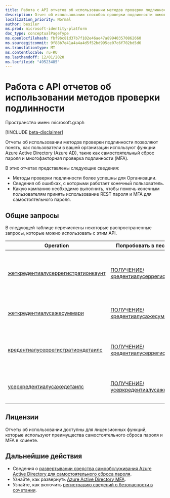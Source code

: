 ```yaml
---
title: Работа с API отчетов об использовании методов проверки подлинности
description: Отчет об использовании способов проверки подлинности помогает Организации определить, как их конечные пользователи используют функции Azure Active Directory, такие как самостоятельный сброс паролей и многофакторная проверка подлинности (MFA).
localization_priority: Normal
author: besiler
ms.prod: microsoft-identity-platform
doc_type: conceptualPageType
ms.openlocfilehash: fbf9bc81d37b7f102e46ae47a899403570862660
ms.sourcegitcommit: 9f88b7e41a4a4a4d5f52bd995ce07c6f702bd5d6
ms.translationtype: MT
ms.contentlocale: ru-RU
ms.lasthandoff: 12/01/2020
ms.locfileid: "49523485"
---
```

# <a name="working-with-the-authentication-methods-usage-report-api"></a>Работа с API отчетов об использовании методов проверки подлинности

Пространство имен: microsoft.graph

[!INCLUDE [beta-disclaimer](../../includes/beta-disclaimer.md)]

Отчеты об использовании методов проверки подлинности позволяют понять, как пользователи в вашей организации используют функции Azure Active Directory (Azure AD), такие как самостоятельный сброс пароля и многофакторная проверка подлинности (MFA).

В этих отчетах представлены следующие сведения:

- Методы проверки подлинности более успешны для Организации. 
- Сведения об ошибках, с которыми работает конечный пользователь.
- Какую кампанию необходимо выполнить, чтобы помочь конечным пользователям принять использование REST пароля и MFA для самостоятельного пароля.

## <a name="common-requests"></a>Общие запросы

В следующей таблице перечислены некоторые распространенные запросы, которые можно использовать с этим API.

| Operation | Попробовать в песочнице Graph | Description |
| --------- | --- | ----------- |
| [жеткредентиалусеррегистратионкаунт](/graph/api/resources/credentialuserregistrationcount?view=graph-rest-beta) | [ПОЛУЧЕНИЕ/кредентиалусеррегистратионкаунт](https://developer.microsoft.com/graph/graph-explorer?request=reports/getCredentialUserRegistrationcount()&version=beta) | Получение числа пользователей, зарегистрированных для самостоятельного сброса пароля и MFA. |
| [жеткредентиалусажесуммари](/graph/api/resources/credentialusagesummary?view=graph-rest-beta) | [ПОЛУЧЕНИЕ/кредентиалусажесуммари](https://developer.microsoft.com/graph/graph-explorer?request=reports/getCredentialUsageSummary&version=beta) | Получение числа пользователей, использующих самостоятельный сброс пароля. |
| [кредентиалусеррегистратиондетаилс](/graph/api/resources/credentialuserregistrationdetails?view=graph-rest-beta) | [ПОЛУЧЕНИЕ/кредентиалусеррегистратиондетаилс](https://developer.microsoft.com/graph/graph-explorer?request=reports/credentialUserRegistrationDetails&version=beta) | Получение сведений о пользователях для самостоятельного сброса пароля и действий регистрации MFA. |
| [усеркредентиалусажедетаилс](/graph/api/resources/usercredentialusagedetails?view=graph-rest-beta) | [ПОЛУЧЕНИЕ/усеркредентиалусажедетаилс](https://developer.microsoft.com/graph/graph-explorer?request=reports/userCredentialUsageDetails&version=beta) | Получение сведений о пользователях для всех действий самостоятельного сброса пароля. |

## <a name="licenses"></a>Лицензии

Отчеты об использовании доступны для лицензионных функций, которые используют преимущества самостоятельного сброса пароля и MFA в клиенте.

## <a name="next-steps"></a>Дальнейшие действия

- Сведения о [развертывании средства самообслуживания Azure Active Directory для самостоятельного сброса пароля](/azure/active-directory/authentication/howto-sspr-deployment).
- Узнайте, как развернуть [Azure Active Directory MFA](/azure/active-directory/authentication/howto-mfa-getstarted).
- Узнайте, как включить [регистрацию сведений о безопасности в сочетании](/azure/active-directory/authentication/howto-registration-mfa-sspr-combined).